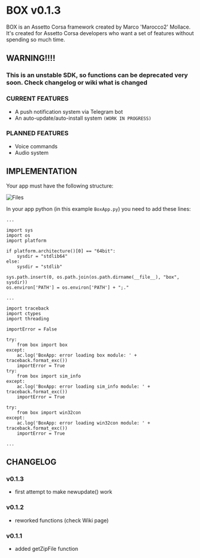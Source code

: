 # BOX v0.1.3

BOX is an Assetto Corsa framework created by Marco 'Marocco2' Mollace. It's created for Assetto Corsa developers who want a set of features without spending so much time.

## WARNING!!!!

### **This is an unstable SDK, so functions can be deprecated very soon. Check changelog or wiki what is changed**

### CURRENT FEATURES

- A push notification system via Telegram bot
- An auto-update/auto-install system `(WORK IN PROGRESS)`

### PLANNED FEATURES

- Voice commands
- Audio system

## IMPLEMENTATION

Your app must have the following structure:

![Files](http://i.imgur.com/rofq8St.png)

In your app python (in this example `BoxApp.py`) you need to add these lines:

    ...
    
    import sys
    import os
    import platform
    
    if platform.architecture()[0] == "64bit":
        sysdir = "stdlib64"
    else:
        sysdir = "stdlib"
    
    sys.path.insert(0, os.path.join(os.path.dirname(__file__), "box", sysdir))
    os.environ['PATH'] = os.environ['PATH'] + ";."
    
    ...
        
    import traceback
    import ctypes
    import threading
    
    importError = False
    
    try:
        from box import box
    except:
        ac.log('BoxApp: error loading box module: ' + traceback.format_exc())
        importError = True
    try:
        from box import sim_info
    except:
        ac.log('BoxApp: error loading sim_info module: ' + traceback.format_exc())
        importError = True
    
    try:
        from box import win32con
    except:
        ac.log('BoxApp: error loading win32con module: ' + traceback.format_exc())
        importError = True
        
    ...

## CHANGELOG

### v0.1.3

- first attempt to make newupdate() work

### v0.1.2

- reworked functions (check Wiki page)

### v0.1.1

- added getZipFile function